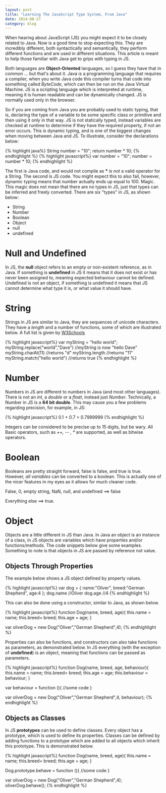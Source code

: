 ```yaml
---
layout: post
title: "Learning The JavaScript Type System, From Java"
date: 2014-08-27
category: blog
---
```


When hearing about JavaScript (JS) you might expect it to be closely related to Java. Now is a good time to stop expecting this.
They are incredibly different, both syntactically and semantically, they perform different functions
and are used in different situations.
This article is meant to help those familiar with Java get to grips with typing in JS.
<!--more-->

Both languages are **Object-Oriented** languages, so I guess they have that in common ... but that's about it.
Java is a programming language that requires a compiler, when you write Java code
this compiler turns that code into something called *ByteCode*, which can then be run on
the Java Virtual Machine.
JS is a scripting language which is interpreted at runtime, meaning it is human readable and
can be dynamically changed. JS is normally used only in the browser.

So if you are coming from Java you are probably used to static typing, that is, declaring the type of a variable
to be some specific class or primitive and then using it only in that way. JS is not statically typed, instead
variables are checked at runtime to determine if they have the required property, if not an error occurs.
This is dynamic typing, and is one of the biggest changes when moving between Java and JS.
To illustrate, consider the declarations below:
    
{% highlight java%}
String number = "10";
return number * 10;
{% endhighlight %}
{% highlight javascript%}
var number = "10";
number = number * 10;
{% endhighlight %}

The first is Java code, and would not compile as <b>*</b> is not a valid operator for a String.
The second is JS code. You might expect this to also fail, however,
dynamic typing means that number actually ends up equal to 100.
Magic. This magic does not mean that there are no types in JS,
just that types can be inferred and freely converted.
There are six "types" in JS, as shown below:
 
- String
- Number
- Boolean
- Object
- null
- undefined


Null and Undefined
==================

In JS, the **null** object refers to an empty or non-existent reference, as in Java.
If something is **undefined** in JS it means that it does not exist or has never been assigned to,
meaning expected behaviour cannot be defined. Undefined is not an object, if
something is undefined it means that JS cannot determine what type it is, or what value it should have.


String
==================

Strings in JS are similar to Java, they are sequences of unicode characters.
They have a *length* and a number of functions,
some of which are illustrated below. A full list is given by
[W3Schools](http://www.w3schools.com/jsref/jsref_obj_string.asp)

{% highlight javascript%}
var myString = "hello world";
myString.replace("world","Dave")  //myString is now "hello Dave"
myString.charAt(11)               //returns "d"
myString.length                   //returns "11"
myString.match("hello world")     //returns true
{% endhighlight %}


Number
==================

Numbers in JS are different to numbers in Java (and most other languages). There is not an *int*, a
*double* or a *float*, instead just *Number*.
Technically, a Number in JS is a **64 bit double**.
This may cause you a few problems regarding precision, for example, in JS:

{% highlight javascript%}
0.1 + 0.7 = 0.7999999
{% endhighlight %}

Integers can be considered to be precise up to 15 digits, but be wary.
All Basic operators, such as *++, -- , \** are supported, as well as bitwise operators.
 

Boolean
==================

Booleans are pretty straight forward, false is false, and true is true. However, *all variables* can be converted
to a boolean. This is actually one of the nicer features in my eyes as it allows for much cleaner code.   
  
False, 0, empty string, NaN, null, and undefined ==> false

Everything else ==> true.

Object
==================

Objects are a little different in JS than Java. In Java an object is an instance of a class,
in JS objects are variables which have properties and/or functions/methods. The code snippets below
give some examples. Something to note is that objects in JS are passed by reference not value.

Objects Through Properties
------

The example below shows a JS object defined by property values.

{% highlight javascript%}
var dog = {
    name:"Oliver",
    breed:"German Shepherd",
    age:4
};
dog.name    //Oliver
dog.age     //4
{% endhighlight %}


This can also be done using a constructor, similar to Java, as shown below.

{% highlight javascript%}
function Dog(name, breed, age){
    this.name = name;
    this.breed= breed;
    this.age = age;
}

var oliverDog = new Dog("Oliver","German Shepherd",4);
{% endhighlight %}

Properties can also be functions, and constructors can also take functions as parameters, as demonstrated below.
In JS everything (with the exception of **undefined**) is an object, meaning that functions can be
passed as parameters.

{% highlight javascript%}
function Dog(name, breed, age, behaviour){
    this.name = name;
    this.breed= breed;
    this.age = age;
    this.behaviour = behaviour;
}

var behaviour = function (){
    //some code
}

var oliverDog = new Dog("Oliver","German Shepherd",4, behaviour);
{% endhighlight %}


Objects as Classes
------

In JS **prototypes** can be used to define classes. Every object has a prototype, which is used to define its properties.
Classes can be defined by adding functions to a prototype which are added to all objects which inherit this prototype.
This is demonstrated below.

{% highlight javascript%}
function Dog(name, breed, age){
    this.name = name;
    this.breed= breed;
    this.age = age;
}

Dog.prototype.behave = function (){
    //some code
}

var oliverDog = new Dog("Oliver","German Shepherd",4);
oliverDog.behave();
{% endhighlight %}